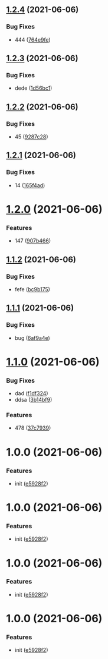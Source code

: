 ## [1.2.4](https://github.com/hamono/Ticket/compare/v1.2.3...v1.2.4) (2021-06-06)


### Bug Fixes

* 444 ([764e9fe](https://github.com/hamono/Ticket/commit/764e9fea2024a9e4d47976426c5ec94b1f867360))

## [1.2.3](https://github.com/hamono/Ticket/compare/v1.2.2...v1.2.3) (2021-06-06)


### Bug Fixes

* dede ([1d56bc1](https://github.com/hamono/Ticket/commit/1d56bc1504a814c7c5b55b0e2befa33030873f85))

## [1.2.2](https://github.com/hamono/Ticket/compare/v1.2.1...v1.2.2) (2021-06-06)


### Bug Fixes

* 45 ([9287c28](https://github.com/hamono/Ticket/commit/9287c28e119c68befec50cd4891aa74a76257e32))

## [1.2.1](https://github.com/hamono/Ticket/compare/v1.2.0...v1.2.1) (2021-06-06)


### Bug Fixes

* 14 ([165f4ad](https://github.com/hamono/Ticket/commit/165f4adf49c7576c6a839dafd255037c7185f8bb))

# [1.2.0](https://github.com/hamono/Ticket/compare/v1.1.2...v1.2.0) (2021-06-06)


### Features

* 147 ([907b466](https://github.com/hamono/Ticket/commit/907b46690e76e2c009e6681a6c5776eed0ad9780))

## [1.1.2](https://github.com/hamono/Ticket/compare/v1.1.1...v1.1.2) (2021-06-06)


### Bug Fixes

* fefe ([bc9b175](https://github.com/hamono/Ticket/commit/bc9b1753462baca96bd7de7b394cccd2f50d7eac))

## [1.1.1](https://github.com/hamono/Ticket/compare/v1.1.0...v1.1.1) (2021-06-06)


### Bug Fixes

* bug ([6af9a4e](https://github.com/hamono/Ticket/commit/6af9a4ee0aaab345c66b6bf87cb7ee426d19a610))

# [1.1.0](https://github.com/hamono/Ticket/compare/v1.0.0...v1.1.0) (2021-06-06)


### Bug Fixes

* dad ([f1df324](https://github.com/hamono/Ticket/commit/f1df324f8fa39d927f7e9311454f704a71e9c7c7))
* ddsa ([3b14bf9](https://github.com/hamono/Ticket/commit/3b14bf9fb4e0d4485352359ccf4a3c5e4e4ceaf8))


### Features

* 478 ([37c7939](https://github.com/hamono/Ticket/commit/37c7939a61cab668134f7fc610a820f581485b95))

# 1.0.0 (2021-06-06)


### Features

* init ([e5928f2](https://github.com/hamono/Ticket/commit/e5928f2a7fdfa94134c6f5f46b54dbcbe24a1341))

# 1.0.0 (2021-06-06)


### Features

* init ([e5928f2](https://github.com/hamono/Ticket/commit/e5928f2a7fdfa94134c6f5f46b54dbcbe24a1341))

# 1.0.0 (2021-06-06)


### Features

* init ([e5928f2](https://github.com/hamono/Ticket/commit/e5928f2a7fdfa94134c6f5f46b54dbcbe24a1341))

# 1.0.0 (2021-06-06)


### Features

* init ([e5928f2](https://github.com/hamono/Ticket/commit/e5928f2a7fdfa94134c6f5f46b54dbcbe24a1341))
